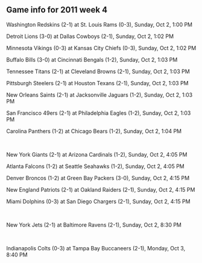 ## Game info for 2011 week 4
Washington Redskins (2-1) at St. Louis Rams (0-3), Sunday, Oct 2, 1:00 PM

Detroit Lions (3-0) at Dallas Cowboys (2-1), Sunday, Oct 2, 1:02 PM

Minnesota Vikings (0-3) at Kansas City Chiefs (0-3), Sunday, Oct 2, 1:02 PM

Buffalo Bills (3-0) at Cincinnati Bengals (1-2), Sunday, Oct 2, 1:03 PM

Tennessee Titans (2-1) at Cleveland Browns (2-1), Sunday, Oct 2, 1:03 PM

Pittsburgh Steelers (2-1) at Houston Texans (2-1), Sunday, Oct 2, 1:03 PM

New Orleans Saints (2-1) at Jacksonville Jaguars (1-2), Sunday, Oct 2, 1:03 PM

San Francisco 49ers (2-1) at Philadelphia Eagles (1-2), Sunday, Oct 2, 1:03 PM

Carolina Panthers (1-2) at Chicago Bears (1-2), Sunday, Oct 2, 1:04 PM


<br/>

New York Giants (2-1) at Arizona Cardinals (1-2), Sunday, Oct 2, 4:05 PM

Atlanta Falcons (1-2) at Seattle Seahawks (1-2), Sunday, Oct 2, 4:05 PM

Denver Broncos (1-2) at Green Bay Packers (3-0), Sunday, Oct 2, 4:15 PM

New England Patriots (2-1) at Oakland Raiders (2-1), Sunday, Oct 2, 4:15 PM

Miami Dolphins (0-3) at San Diego Chargers (2-1), Sunday, Oct 2, 4:15 PM


<br/>

New York Jets (2-1) at Baltimore Ravens (2-1), Sunday, Oct 2, 8:30 PM


<br/>

Indianapolis Colts (0-3) at Tampa Bay Buccaneers (2-1), Monday, Oct 3, 8:40 PM

